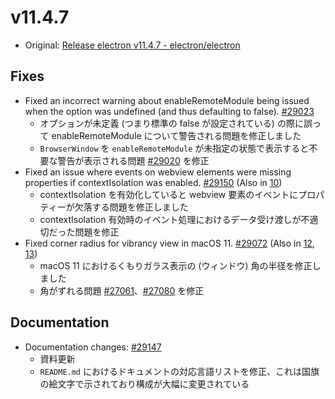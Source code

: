 # v11.4.7

- Original: [Release electron v11.4.7 - electron/electron](https://github.com/electron/electron/releases/tag/v11.4.7)

## Fixes

- Fixed an incorrect warning about enableRemoteModule being issued when the option was undefined (and thus defaulting to false). [#29023](https://github.com/electron/electron/pull/29023)
  - オプションが未定義 (つまり標準の false が設定されている) の際に誤って enableRemoteModule について警告される問題を修正しました
  - `BrowserWindow` を `enableRemoteModule` が未指定の状態で表示すると不要な警告が表示される問題 [#29020](https://github.com/electron/electron/issues/29020) を修正
- Fixed an issue where events on webview elements were missing properties if contextIsolation was enabled. [#29150](https://github.com/electron/electron/pull/29150) (Also in [10](https://github.com/electron/electron/pull/29143))
  - contextIsolation を有効化していると webview 要素のイベントにプロパティーが欠落する問題を修正しました
  - contextIsolation 有効時のイベント処理におけるデータ受け渡しが不適切だった問題を修正
- Fixed corner radius for vibrancy view in macOS 11. [#29072](https://github.com/electron/electron/pull/29072) (Also in [12](https://github.com/electron/electron/pull/29071), [13](https://github.com/electron/electron/pull/28679))
  - macOS 11 におけるくもりガラス表示の (ウィンドウ) 角の半径を修正しました
  - 角がずれる問題 [#27061](https://github.com/electron/electron/issues/27061)、[#27080](https://github.com/electron/electron/issues/27080) を修正

## Documentation

- Documentation changes: [#29147](https://github.com/electron/electron/pull/29147)
  - 資料更新
  - `README.md` におけるドキュメントの対応言語リストを修正、これは国旗の絵文字で示されており構成が大幅に変更されている
